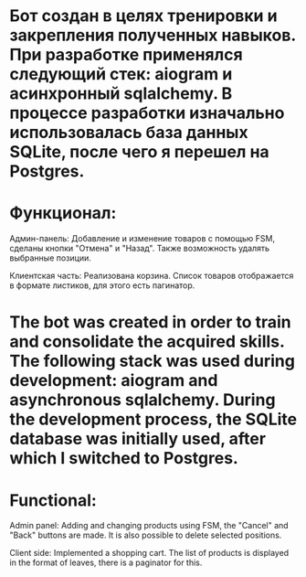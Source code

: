 # Бот создан в целях тренировки и закрепления полученных навыков. При разработке применялся следующий стек: aiogram и асинхронный sqlalchemy. В процессе разработки изначально использовалась база данных SQLite, после чего я перешел на Postgres. 

#  Функционал: 

Админ-панель: Добавление и изменение товаров с помощью FSM, сделаны кнопки "Отмена" и "Назад".  Также возможность удалять выбранные позиции. 

Клиентская часть: Реализована корзина. Список товаров отображается в формате листиков, для этого есть пагинатор.

# The bot was created in order to train and consolidate the acquired skills. The following stack was used during development: aiogram and asynchronous sqlalchemy. During the development process, the SQLite database was initially used, after which I switched to Postgres. 

# Functional: 

Admin panel: Adding and changing products using FSM, the "Cancel" and "Back" buttons are made.  It is also possible to delete selected positions. 

Client side: Implemented a shopping cart. The list of products is displayed in the format of leaves, there is a paginator for this.
